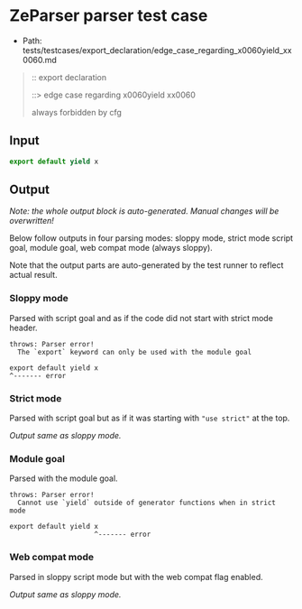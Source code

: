 # ZeParser parser test case

- Path: tests/testcases/export_declaration/edge_case_regarding_x0060yield_xx0060.md

> :: export declaration
>
> ::> edge case regarding x0060yield xx0060
>
> always forbidden by cfg

## Input

`````js
export default yield x
`````

## Output

_Note: the whole output block is auto-generated. Manual changes will be overwritten!_

Below follow outputs in four parsing modes: sloppy mode, strict mode script goal, module goal, web compat mode (always sloppy).

Note that the output parts are auto-generated by the test runner to reflect actual result.

### Sloppy mode

Parsed with script goal and as if the code did not start with strict mode header.

`````
throws: Parser error!
  The `export` keyword can only be used with the module goal

export default yield x
^------- error
`````

### Strict mode

Parsed with script goal but as if it was starting with `"use strict"` at the top.

_Output same as sloppy mode._

### Module goal

Parsed with the module goal.

`````
throws: Parser error!
  Cannot use `yield` outside of generator functions when in strict mode

export default yield x
                     ^------- error
`````


### Web compat mode

Parsed in sloppy script mode but with the web compat flag enabled.

_Output same as sloppy mode._

